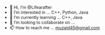 - 👋 Hi, I’m @Lifearafter
- 👀 I’m interested in ... C++, Python, Java
- 🌱 I’m currently learning ... C++, Java
- 💞️ I’m looking to collaborate on ...
- 📫 How to reach me ... muzaid45@gmail.com

<!---
Lifearafter/Lifearafter is a ✨ special ✨ repository because its `README.md` (this file) appears on your GitHub profile.
You can click the Preview link to take a look at your changes.
--->
